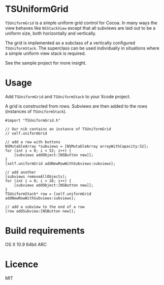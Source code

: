 TSUniformGrid
============

`TSUniformGrid` is a simple uniform grid control for Cocoa. In many ways the view behaves like `NSStackView` except that all subviews are laid out to be a uniform size, both horizontally and vertically.

The grid is implemented as a subclass of a vertically configured `TSUniformStack`. The superclass can be used individually in situations where a simple uniform view stack is required.

See the sample project for more insight.

Usage
=====

Add `TSUniformGrid` and `TSUniformStack` to your Xcode project.
 
A grid is constructed from rows. Subviews are then added to the rows (instances of `TSUniformStack`).

	#import "TSUniformGrid.h"

	// Our nib contains an instance of TSUniformGrid
	// self.uniformGrid 

	// add a row with buttons
    NSMutableArray *subviews = [NSMutableArray arrayWithCapacity:52];
    for (int i = 0; i < 52; i++) {
        [subviews addObject:[NSButton new]];
    }
    [self.uniformGrid addNewRowWithSubviews:subviews];
    
	// add another
    [subviews removeAllObjects];
    for (int i = 0; i < 26; i++) {
        [subviews addObject:[NSButton new]];
    }
    TSUniformStack* row = [self.uniformGrid addNewRowWithSubviews:subviews];

	// add a subview to the end of a row
    [row addSubview:[NSButton new]];


Build requirements
==================

OS X 10.9 64bit ARC

Licence
=======

MIT
